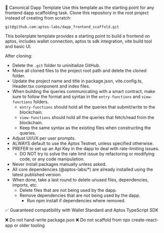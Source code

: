 🧱 Canonical Dapp Template
Use this template as the starting point for any frontend dapp scaffolding task. Clone this repository in the root project instead of creating from scratch:

```
git@github.com:aptos-labs/dapp_frontend_scaffold.git
```

This boilerplate template provides a starting point to build a frontend on aptos, includes wallet connection, aptos ts sdk integration, vite build tool and basic UI.

After cloning:

- Delete the `.git` folder to uninitialize GitHub.
- Move all cloned files to the project root path and delete the cloned folder.
- Update the project name and title in package.json, vite.config.ts, Header.tsx component and index files.
- When building the queries communicating with a smart contract, make sure to follow the format and syntax in the `entry-functions` and `view-functions` folders.
  - `entry-functions` should hold all the queries that submit/write to the blockchain.
  - `view-functions` should hold all the queries that fetch/read from the blockchain.
  - Keep the same syntax as the existing files when constructing the queries.
- Adjust UI/UX per user prompts.
- ALWAYS default to use the Aptos Testnet, unless specified otherwise.
- PREFER to set up an Api Key in the dapp to deal with rate-limiting issues.
  - DO NOT try to solve the rate limit issue by refactoring or modifying code, or any code manipulation.
- Never install packages manually unless asked.
- All core dependencies (@aptos-labs/\*) are already installed using the latest published version.
- When done, take a last round to delete unused files, dependencies, imports, etc.
  - Delete files that are not being used by the dapp.
  - Remove dependencies that are not being used by the dapp.
    - Run npm install if dependencies where removed.

✅ Guaranteed compatibility with Wallet Standard and Aptos TypeScript SDK

❌ Do not hand-write package.json
❌ Do not scaffold from npx create-react-app or older tooling
